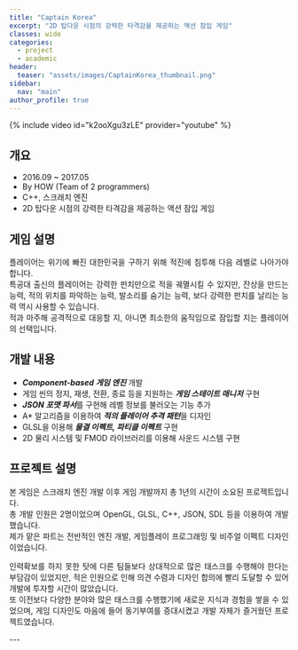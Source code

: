 ```yaml
---
title: "Captain Korea"
excerpt: "2D 탑다운 시점의 강력한 타격감을 제공하는 액션 잠입 게임"
classes: wide
categories: 
  - project
  - academic
header:
  teaser: "assets/images/CaptainKorea_thumbnail.png"
sidebar:
  nav: "main"
author_profile: true
---
```


{% include video id="k2ooXgu3zLE" provider="youtube" %}

## 개요
* 2016.09 ~ 2017.05
* By HOW (Team of 2 programmers)
* C++, 스크래치 엔진
* 2D 탑다운 시점의 강력한 타격감을 제공하는 액션 잠입 게임

<div style="text-align: justify" markdown="1">

## 게임 설명
플레이어는 위기에 빠진 대한민국을 구하기 위해 적진에 침투해 다음 레벨로 나아가야 합니다.  
특공대 출신의 플레이어는 강력한 펀치만으로 적을 궤멸시킬 수 있지만, 잔상을 만드는 능력, 적의 위치를 파악하는 능력, 발소리를 숨기는 능력, 보다 강력한 펀치를 날리는 능력 역시 사용할 수 있습니다.  
적과 마주해 공격적으로 대응할 지, 아니면 최소한의 움직임으로 잠입할 지는 플레이어의 선택입니다.  
  
## 개발 내용
  * ***Component-based 게임 엔진*** 개발
  * 게임 씬의 정지, 재생, 전환, 종료 등을 지원하는 ***게임 스테이트 매니저*** 구현
  * ***JSON 포맷 파서***를 구현해 레벨 정보를 불러오는 기능 추가
  * A* 알고리즘을 이용하여 ***적의 플레이어 추격 패턴***을 디자인
  * GLSL을 이용해 ***물결 이펙트, 파티클 이펙트*** 구현
  * 2D 물리 시스템 및 FMOD 라이브러리를 이용해 사운드 시스템 구현
  
## 프로젝트 설명
본 게임은 스크래치 엔진 개발 이후 게임 개발까지 총 1년의 시간이 소요된 프로젝트입니다.  
총 개발 인원은 2명이었으며 OpenGL, GLSL, C++, JSON, SDL 등을 이용하여 개발했습니다.  
제가 맡은 파트는 전반적인 엔진 개발, 게임플레이 프로그래밍 및 비주얼 이펙트 디자인이었습니다.  

인력확보를 하지 못한 탓에 다른 팀들보다 상대적으로 많은 태스크를 수행해야 한다는 부담감이 있었지만, 적은 인원으로 인해 의견 수렴과 디자인 합의에 빨리 도달할 수 있어 개발에 투자할 시간이 많았습니다.  
또 이전보다 다양한 분야와 많은 태스크를 수행했기에 새로운 지식과 경험을 쌓을 수 있었으며, 게임 디자인도 마음에 들어 동기부여를 증대시켰고 개발 자체가 즐거웠던 프로젝트였습니다.  
</div>
---